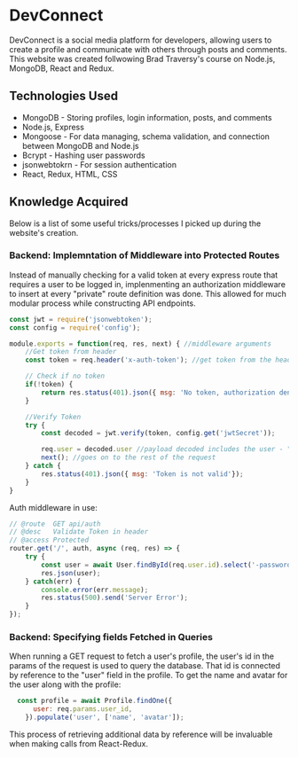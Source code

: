 # DevConnect
DevConnect is a social media platform for developers, allowing users to create a profile and communicate with others through posts and comments. This website was created follwowing Brad Traversy's course on Node.js, MongoDB, React and Redux.
## Technologies Used
* MongoDB - Storing profiles, login information, posts, and comments
* Node.js, Express
* Mongoose - For data managing, schema validation, and connection between MongoDB and Node.js
* Bcrypt - Hashing user passwords
* jsonwebtokrn - For session authentication
* React, Redux, HTML, CSS 
## Knowledge Acquired
Below is a list of some useful tricks/processes I picked up during the website's creation.
### Backend: Implemntation of Middleware into Protected Routes
Instead of manually checking for a valid token at every express route that requires a user to be logged in, implenmenting an authorization middleware to insert at every "private" route definition was done. This allowed for much modular process while constructing API endpoints. 
```javascript
const jwt = require('jsonwebtoken');
const config = require('config');

module.exports = function(req, res, next) { //middleware arguments
    //Get token from header
    const token = req.header('x-auth-token'); //get token from the header

    // Check if no token 
    if(!token) {
        return res.status(401).json({ msg: 'No token, authorization denied'}); //ends here
    } 

    //Verify Token
    try {
        const decoded = jwt.verify(token, config.get('jwtSecret'));

        req.user = decoded.user //payload decoded includes the user - "req.user" now can be accessed in the route. 
        next(); //goes on to the rest of the request
    } catch {
        res.status(401).json({ msg: 'Token is not valid'});
    }
}
```
Auth middleware in use:
```javascript
// @route  GET api/auth
// @desc   Validate Token in header
// @access Protected
router.get('/', auth, async (req, res) => {
    try {
        const user = await User.findById(req.user.id).select('-password');
        res.json(user);
    } catch(err) {
        console.error(err.message);
        res.status(500).send('Server Error');
    }
});
```
### Backend: Specifying fields Fetched in Queries
When running a GET request to fetch a user's profile, the user's id in the params of the request is used to query the database. That id is connected by reference to the "user" field in the profile. To get the name and avatar for the user along with the profile: 
```javascript
  const profile = await Profile.findOne({
      user: req.params.user_id,
    }).populate('user', ['name', 'avatar']);
```
This process of retrieving additional data by reference will be invaluable when making calls from React-Redux.
